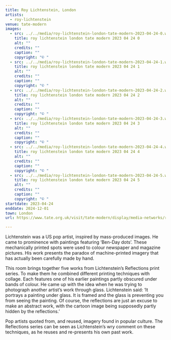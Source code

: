 ```yaml
---
title: Roy Lichtenstein, London
artists:
  - roy-lichtenstein
venue: tate-modern
images:
  - src: ../../media/roy-lichtenstein-london-tate-modern-2023-04-24-0.webp
    title: roy lichtenstein london tate modern 2023 04 24 0
    alt: ""
    credits: ""
    caption: ""
    copyright: "© "
  - src: ../../media/roy-lichtenstein-london-tate-modern-2023-04-24-1.webp
    title: roy lichtenstein london tate modern 2023 04 24 1
    alt: ""
    credits: ""
    caption: ""
    copyright: "© "
  - src: ../../media/roy-lichtenstein-london-tate-modern-2023-04-24-2.webp
    title: roy lichtenstein london tate modern 2023 04 24 2
    alt: ""
    credits: ""
    caption: ""
    copyright: "© "
  - src: ../../media/roy-lichtenstein-london-tate-modern-2023-04-24-3.webp
    title: roy lichtenstein london tate modern 2023 04 24 3
    alt: ""
    credits: ""
    caption: ""
    copyright: "© "
  - src: ../../media/roy-lichtenstein-london-tate-modern-2023-04-24-4.webp
    title: roy lichtenstein london tate modern 2023 04 24 4
    alt: ""
    credits: ""
    caption: ""
    copyright: "© "
  - src: ../../media/roy-lichtenstein-london-tate-modern-2023-04-24-5.webp
    title: roy lichtenstein london tate modern 2023 04 24 5
    alt: ""
    credits: ""
    caption: ""
    copyright: "© "
startdate: 2023-04-24
enddate: 2024-12-01
town: London
url: https://www.tate.org.uk/visit/tate-modern/display/media-networks/roy-lichtenstein

---
```


Lichtenstein was a US pop artist, inspired by mass-produced images. He came to prominence with paintings featuring ‘Ben-Day dots’. These mechanically printed spots were used to colour newspaper and magazine pictures. His work presents the paradox of machine-printed imagery that has actually been carefully made by hand.

This room brings together five works from Lichtenstein’s Reflections print series. To make them he combined different printing techniques with collage. Each features one of his earlier paintings partly obscured under bands of colour. He came up with the idea when he was trying to photograph another artist’s work through glass. Lichtenstein said: ‘It portrays a painting under glass. It is framed and the glass is preventing you from seeing the painting. Of course, the reflections are just an excuse to make an abstract work, with the cartoon image being supposedly partly hidden by the reflections.’

Pop artists quoted from, and reused, imagery found in popular culture. The Reflections series can be seen as Lichtenstein’s wry comment on these techniques, as he reuses and re-presents his own past work.